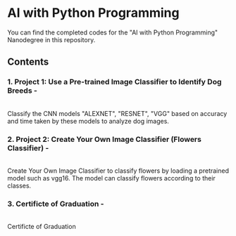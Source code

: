 <h1>AI with Python Programming</h1>

You can find the completed codes for the "AI with Python Programming" Nanodegree in this repository.

<h2>Contents</h2>

<B><H3> 1. Project 1: Use a Pre-trained Image Classifier to Identify Dog Breeds - </H3></B>
   <br>Classify the CNN models "ALEXNET", "RESNET", "VGG" based on accuracy and time taken by these models to analyze dog images.

<B><H3> 2. Project 2: Create Your Own Image Classifier (Flowers Classifier) - </H3></B>
   <br>Create Your Own Image Classifier to classify flowers by loading a pretrained model such as vgg16. The model can classify flowers according to their classes.


<B><H3> 3. Certificte of Graduation - </H3></B>
   <br>Certificte of Graduation

